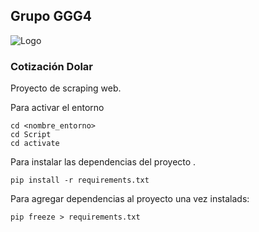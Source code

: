 ## Grupo GGG4 

![Logo](https://res.cloudinary.com/sebaag/image/upload/v1666909693/ispc/ezgif-4-6ade168130_wrirqu.gif)

<h3>Cotización Dolar</h3>
<p>Proyecto de scraping web.</p>

Para activar el entorno
```
cd <nombre_entorno>
cd Script
cd activate
```

Para instalar las dependencias del proyecto .
```
pip install -r requirements.txt
```

Para agregar dependencias al proyecto una vez instalads:
```
pip freeze > requirements.txt
```
